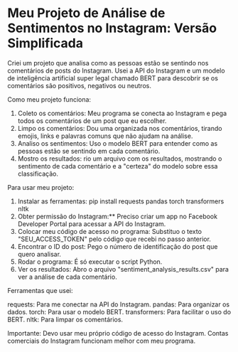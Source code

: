 # Meu Projeto de Análise de Sentimentos no Instagram: Versão Simplificada

Criei um projeto que analisa como as pessoas estão se sentindo nos comentários de posts do Instagram. Usei a API do Instagram e um modelo de inteligência artificial super legal chamado BERT para descobrir se os comentários são positivos, negativos ou neutros.

Como meu projeto funciona:

1. Coleto os comentários: Meu programa se conecta ao Instagram e pega todos os comentários de um post que eu escolher.
2. Limpo os comentários:  Dou uma organizada nos comentários, tirando emojis, links e palavras comuns que não ajudam na análise.
3. Analiso os sentimentos: Uso o modelo BERT para entender como as pessoas estão se sentindo em cada comentário.
4. Mostro os resultados: rio um arquivo com os resultados, mostrando o sentimento de cada comentário e a "certeza" do modelo sobre essa classificação.

Para usar meu projeto:

1. Instalar as ferramentas: pip install requests pandas torch transformers nltk
2. Obter permissão do Instagram:**  Preciso criar um app no Facebook Developer Portal para  acessar a API do Instagram.
3. Colocar meu código de acesso no programa: Substituo o texto "SEU_ACCESS_TOKEN" pelo código que recebi no passo anterior.
4. Encontrar o ID do post: Pego o número de identificação do post que quero analisar.
5. Rodar o programa: É só executar o script Python.
6. Ver os resultados: Abro o arquivo "sentiment_analysis_results.csv" para ver a análise de cada comentário.

Ferramentas que usei:

requests: Para me conectar na API do Instagram.
pandas: Para organizar os dados.
torch: Para usar o modelo BERT.
transformers: Para facilitar o uso do BERT.
nltk: Para limpar os comentários.

Importante:
Devo usar meu próprio código de acesso do Instagram.
Contas comerciais do Instagram funcionam melhor com meu programa.

